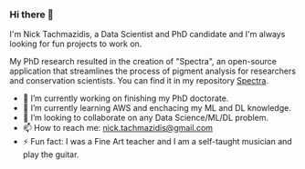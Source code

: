 ### Hi there 👋

I'm Nick Tachmazidis, a Data Scientist and PhD candidate and I'm always looking for fun projects to work on.

My PhD research resulted in the creation of "Spectra", an open-source application that streamlines the process of pigment analysis for researchers and conservation scientists. You can find it in my repository [Spectra](https://github.com/NickTachmazidis/Spectra).

- 🔭 I’m currently working on finishing my PhD doctorate.
- 🌱 I’m currently learning AWS and enchacing my ML and DL knowledge.
- 👯 I’m looking to collaborate on any Data Science/ML/DL problem.
- 📫 How to reach me: nick.tachmazidis@gmail.com
- ⚡ Fun fact: I was a Fine Art teacher and I am a self-taught musician and play the guitar.
